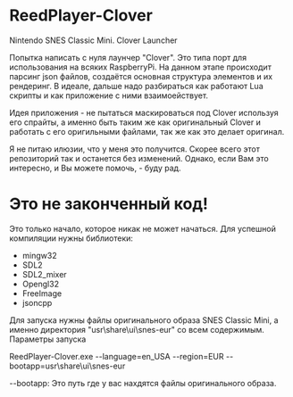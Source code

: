 # ReedPlayer-Clover
Nintendo SNES Classic Mini. Clover Launcher

Попытка написать с нуля лаунчер "Clover". Это типа порт для использования на всяких RaspberryPi. На данном этапе происходит парсинг json файлов, создаётся основная структура элементов и их рендеринг. 
В идеале, дальше надо разбираться как работают Lua скрипты и как приложение с ними взаимоействует.

Идея приложения - не пытаться маскироваться под Clover используя его спрайты, а именно быть таким же как оригинальный Clover и работать с его оригильными файлами, так же как это делает оригинал.

Я не питаю илюзии, что у меня это получится. Скорее всего этот репозиторий так и останется без изменений. Однако, если Вам это интересно, и Вы можете помочь, - буду рад.

# Это не законченный код!
Это только начало, которое никак не может начаться.
Для успешной компиляции нужны библиотеки:
- mingw32
- SDL2
- SDL2_mixer
- Opengl32
- FreeImage
- jsoncpp

Для запуска нужны файлы оригинального образа SNES Classic Mini, а именно директория "usr\share\ui\snes-eur" со всем содержимым.
Параметры запуска

ReedPlayer-Clover.exe --language=en_USA --region=EUR --bootapp=usr\share\ui\snes-eur

--bootapp: Это путь где у вас нахдятся файлы оригинального образа.
